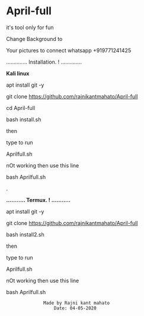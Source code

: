 # April-full
it's tool only for fun

Change Background  to 



Your pictures to connect whatsapp +919771241425





..............
Installation. !
..............



**Kali linux**


apt install git -y






git clone https://github.com/rajnikantmahato/April-full






cd April-full




bash install.sh





then


type to run




Aprilfull.sh




nOt working then use this line


bash Aprilfull.sh


















.






**...........
Termux.   !
...........**





apt install git -y


git clone https://github.com/rajnikantmahato/April-full





bash install2.sh





                  
then


type to run




Aprilfull.sh




nOt working then use this line


bash Aprilfull.sh








                  Made by Rajni kant mahato
                      Date: 04-05-2020
